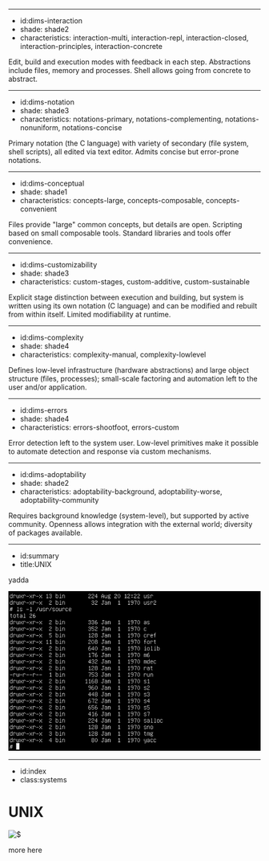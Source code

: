 ----------------------------------------------------------------------------------------------------
- id:dims-interaction
- shade: shade2
- characteristics: interaction-multi, interaction-repl, interaction-closed, interaction-principles, interaction-concrete

Edit, build and execution modes with feedback in each step.
Abstractions include files, memory and processes. Shell allows going from concrete to abstract.

----------------------------------------------------------------------------------------------------
- id:dims-notation
- shade: shade3
- characteristics: notations-primary, notations-complementing, notations-nonuniform, notations-concise

Primary notation (the C language) with variety of secondary (file system, shell scripts), 
all edited via text editor. Admits concise but error-prone notations.

----------------------------------------------------------------------------------------------------
- id:dims-conceptual
- shade: shade1
- characteristics: concepts-large, concepts-composable, concepts-convenient

Files provide "large" common concepts, but details are open. 
Scripting based on small composable tools. Standard libraries and tools offer convenience.

----------------------------------------------------------------------------------------------------
- id:dims-customizability
- shade: shade3
- characteristics: custom-stages, custom-additive, custom-sustainable

Explicit stage distinction between execution and building, but system is written using its
own notation (C language) and can be modified and rebuilt from within itself. Limited
modifiability at runtime.

----------------------------------------------------------------------------------------------------
- id:dims-complexity
- shade: shade4
- characteristics: complexity-manual, complexity-lowlevel

Defines low-level infrastructure (hardware abstractions) and large object structure (files, processes);
small-scale factoring and automation left to the user and/or application.

----------------------------------------------------------------------------------------------------
- id:dims-errors
- shade: shade4
- characteristics: errors-shootfoot, errors-custom

Error detection left to the system user. Low-level primitives make it possible to 
automate detection and response via custom mechanisms.

----------------------------------------------------------------------------------------------------
- id:dims-adoptability
- shade: shade2
- characteristics: adoptability-background, adoptability-worse, adoptability-community

Requires background knowledge (system-level), but supported by active community.
Openness allows integration with the external world; diversity of packages available.

----------------------------------------------------------------------------------------------------
- id:summary
- title:UNIX

yadda

![](img/sys/unix-6.png)


----------------------------------------------------------------------------------------------------
- id:index
- class:systems

# UNIX

![$](content=summary,link=index)

more here

